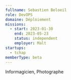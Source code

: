 ```yaml
---
fullname: Sebastien Beloeil
role: DevOPS
domaine: Déploiement
missions:
  - start: 2023-01-30
    end: 2023-05-23
    status: independent
    employer: Malt
startups:
  - tchap
memberType: beta
---
```


Informagicien, Photographe
